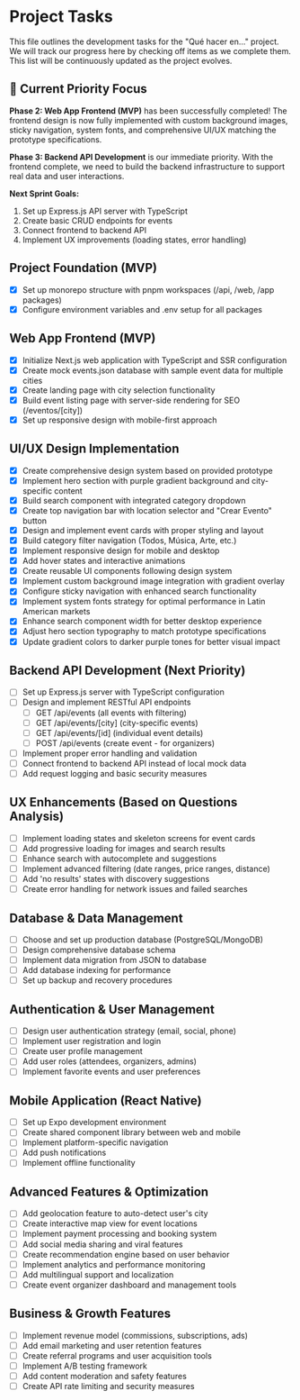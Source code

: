 # Project Tasks

This file outlines the development tasks for the "Qué hacer en..." project. We will track our progress here by checking off items as we complete them. This list will be continuously updated as the project evolves.

## 🎯 Current Priority Focus

**Phase 2: Web App Frontend (MVP)** has been successfully completed! The frontend design is now fully implemented with custom background images, sticky navigation, system fonts, and comprehensive UI/UX matching the prototype specifications.

**Phase 3: Backend API Development** is our immediate priority. With the frontend complete, we need to build the backend infrastructure to support real data and user interactions.

**Next Sprint Goals:**
1. Set up Express.js API server with TypeScript
2. Create basic CRUD endpoints for events
3. Connect frontend to backend API
4. Implement UX improvements (loading states, error handling)

## Project Foundation (MVP)
- [x] Set up monorepo structure with pnpm workspaces (/api, /web, /app packages)
- [x] Configure environment variables and .env setup for all packages

## Web App Frontend (MVP)
- [x] Initialize Next.js web application with TypeScript and SSR configuration
- [x] Create mock events.json database with sample event data for multiple cities
- [x] Create landing page with city selection functionality
- [x] Build event listing page with server-side rendering for SEO (/eventos/[city])
- [x] Set up responsive design with mobile-first approach

## UI/UX Design Implementation
- [x] Create comprehensive design system based on provided prototype
- [x] Implement hero section with purple gradient background and city-specific content
- [x] Build search component with integrated category dropdown
- [x] Create top navigation bar with location selector and "Crear Evento" button
- [x] Design and implement event cards with proper styling and layout
- [x] Build category filter navigation (Todos, Música, Arte, etc.)
- [x] Implement responsive design for mobile and desktop
- [x] Add hover states and interactive animations
- [x] Create reusable UI components following design system
- [x] Implement custom background image integration with gradient overlay
- [x] Configure sticky navigation with enhanced search functionality
- [x] Implement system fonts strategy for optimal performance in Latin American markets
- [x] Enhance search component width for better desktop experience
- [x] Adjust hero section typography to match prototype specifications
- [x] Update gradient colors to darker purple tones for better visual impact

## Backend API Development (Next Priority)
- [ ] Set up Express.js server with TypeScript configuration
- [ ] Design and implement RESTful API endpoints
  - [ ] GET /api/events (all events with filtering)
  - [ ] GET /api/events/[city] (city-specific events)
  - [ ] GET /api/events/[id] (individual event details)
  - [ ] POST /api/events (create event - for organizers)
- [ ] Implement proper error handling and validation
- [ ] Connect frontend to backend API instead of local mock data
- [ ] Add request logging and basic security measures

## UX Enhancements (Based on Questions Analysis)
- [ ] Implement loading states and skeleton screens for event cards
- [ ] Add progressive loading for images and search results
- [ ] Enhance search with autocomplete and suggestions
- [ ] Implement advanced filtering (date ranges, price ranges, distance)
- [ ] Add 'no results' states with discovery suggestions
- [ ] Create error handling for network issues and failed searches

## Database & Data Management
- [ ] Choose and set up production database (PostgreSQL/MongoDB)
- [ ] Design comprehensive database schema
- [ ] Implement data migration from JSON to database
- [ ] Add database indexing for performance
- [ ] Set up backup and recovery procedures

## Authentication & User Management
- [ ] Design user authentication strategy (email, social, phone)
- [ ] Implement user registration and login
- [ ] Create user profile management
- [ ] Add user roles (attendees, organizers, admins)
- [ ] Implement favorite events and user preferences

## Mobile Application (React Native)
- [ ] Set up Expo development environment
- [ ] Create shared component library between web and mobile
- [ ] Implement platform-specific navigation
- [ ] Add push notifications
- [ ] Implement offline functionality

## Advanced Features & Optimization
- [ ] Add geolocation feature to auto-detect user's city
- [ ] Create interactive map view for event locations  
- [ ] Implement payment processing and booking system
- [ ] Add social media sharing and viral features
- [ ] Create recommendation engine based on user behavior
- [ ] Implement analytics and performance monitoring
- [ ] Add multilingual support and localization
- [ ] Create event organizer dashboard and management tools

## Business & Growth Features
- [ ] Implement revenue model (commissions, subscriptions, ads)
- [ ] Add email marketing and user retention features
- [ ] Create referral programs and user acquisition tools
- [ ] Implement A/B testing framework
- [ ] Add content moderation and safety features
- [ ] Create API rate limiting and security measures